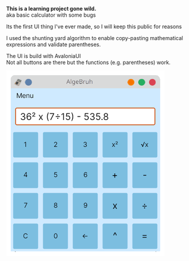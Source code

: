 **This is a learning project gone wild.**\
aka basic calculator with some bugs

Its the first UI thing I've ever made, so I will keep this public for reasons

I used the shunting yard algorithm to enable copy-pasting mathematical expressions and validate parentheses.

The UI is build with AvaloniaUI\
Not all buttons are there but the functions (e.g. parentheses) work.


![algebruhview](https://github.com/pointandlaugheveryone/AlgeBruh/blob/main/algebruhview.png)
